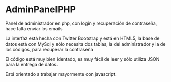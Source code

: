 AdminPanelPHP
=============

Panel de administrador en php, con login y recuperación de contraseña, hace falta enviar los emails

La interfaz está hecha con Twitter Bootstrap y está en HTML5, la base de datos está con MySql y sólo necesita dos tablas, la del administrador y la de los códigos, para recuperar la contraseña

El código está muy bien identado, es muy fácil de leer y sólo utiliza JSON para la entrega de datos.

Está orientado a trabajar mayormente con javascript.
